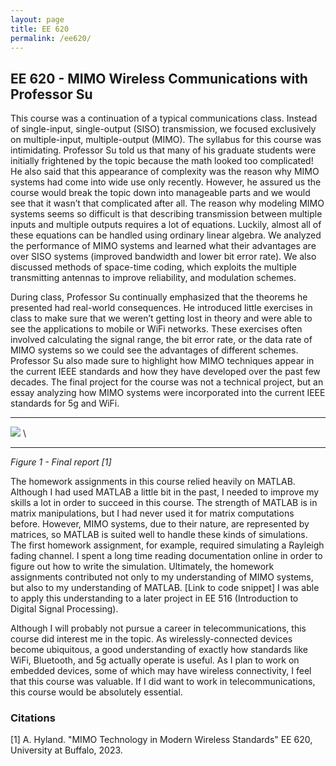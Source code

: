 ```yaml
---
layout: page
title: EE 620
permalink: /ee620/
---
```


## EE 620 - MIMO Wireless Communications with Professor Su

This course was a continuation of a typical communications class. Instead of single-input, single-output 
(SISO) transmission, we focused exclusively on multiple-input, multiple-output (MIMO). The syllabus for this 
course was intimidating. Professor Su told us that many of his graduate students were initially frightened 
by the topic because the math looked too complicated! He also said that this appearance of complexity was 
the reason why MIMO systems had come into wide use only recently. However, he assured us the course would 
break the topic down into manageable parts and we would see that it wasn’t that complicated after all. 
The reason why modeling MIMO systems seems so difficult is that describing transmission between multiple 
inputs and multiple outputs requires a lot of equations.   Luckily, almost all of these equations can be 
handled using ordinary linear algebra. We analyzed the performance of MIMO systems and learned what their 
advantages are over SISO systems (improved bandwidth and lower bit error rate). We also discussed methods of 
space-time coding, which exploits the multiple transmitting antennas to improve reliability, and modulation 
schemes.
 
During class, Professor Su continually emphasized that the theorems he presented had real-world 
consequences. He introduced little exercises in class to make sure that we weren’t getting lost in theory 
and were able to see the applications to mobile or WiFi networks. These exercises often involved calculating 
the signal range, the bit error rate, or the data rate of MIMO systems so we could see the advantages of 
different schemes. Professor Su also made sure to highlight how MIMO techniques appear in the current IEEE 
standards and how they have developed over the past few decades. The final project for the course was not a 
technical project, but an essay analyzing how MIMO systems were incorporated into the current IEEE standards 
for 5g and WiFi.

<hr>

![](../../ee_report.png) \

<hr>

*Figure 1 - Final report [1]*
 
The homework assignments in this course relied heavily on MATLAB. Although I had used MATLAB a little bit in 
the past, I needed to improve my skills a lot in order to succeed in this course. The strength of MATLAB is 
in matrix manipulations, but I had never used it for matrix computations before. However, MIMO systems, due 
to their nature, are represented by matrices, so MATLAB is suited well to handle these kinds of simulations. 
The first homework assignment, for example, required simulating a Rayleigh fading channel. I spent a long 
time reading documentation online in order to figure out how to write the simulation. Ultimately, the 
homework assignments contributed not only to my understanding of MIMO systems, but also to my understanding 
of MATLAB. [Link to code snippet] I was able to apply this understanding to a later project in EE 516 
(Introduction to Digital Signal Processing).
 
Although I will probably not pursue a career in telecommunications, this course did interest me in the 
topic. As wirelessly-connected devices become ubiquitous, a good understanding of exactly how standards like 
WiFi, Bluetooth, and 5g actually operate is useful. As I plan to work on embedded devices, some of which may 
have wireless connectivity, I feel that this course was valuable. If I did want to work in 
telecommunications, this course would be absolutely essential.

### Citations

[1] A. Hyland. "MIMO Technology in Modern Wireless Standards" EE 620, University at Buffalo, 2023.
